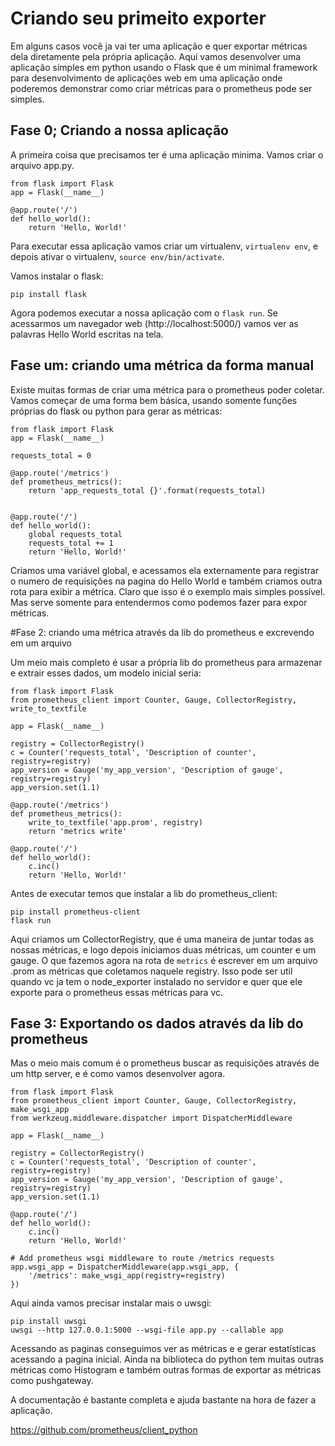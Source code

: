 # Criando seu primeito exporter

Em alguns casos você ja vai ter uma aplicação e quer exportar métricas dela diretamente pela própria aplicação. Aqui vamos desenvolver uma aplicação simples em python usando o Flask que é um minimal framework para desenvolvimento de aplicações web em uma aplicação onde poderemos demonstrar como criar métricas para o prometheus pode ser simples.

## Fase 0; Criando a nossa aplicação

A primeira coisa que precisamos ter é uma aplicação minima. Vamos criar o arquivo app.py.

```
from flask import Flask
app = Flask(__name__)

@app.route('/')
def hello_world():
    return 'Hello, World!'
```

Para executar essa aplicação vamos criar um virtualenv, `virtualenv env`, e depois ativar o virtualenv, `source env/bin/activate`.

Vamos instalar o flask:

```
pip install flask
```

Agora podemos executar a nossa aplicação com o `flask run`. Se acessarmos um navegador web (http://localhost:5000/) vamos ver as palavras Hello World escritas na tela.

## Fase um: criando uma métrica da forma manual

Existe muitas formas de criar uma métrica para o prometheus poder coletar. Vamos começar de uma forma bem básica, usando somente funções próprias do flask ou python para gerar as métricas:

```
from flask import Flask
app = Flask(__name__)

requests_total = 0

@app.route('/metrics')
def prometheus_metrics():
    return 'app_requests_total {}'.format(requests_total)


@app.route('/')
def hello_world():
    global requests_total
    requests_total += 1
    return 'Hello, World!'
```

Criamos uma variável global, e acessamos ela externamente para registrar o numero de requisições na pagina do Hello World e também criamos outra rota para exibir a métrica. Claro que isso é o exemplo mais simples possível. Mas serve somente para entendermos como podemos fazer para expor métricas.


#Fase 2: criando uma métrica através da lib do prometheus e excrevendo em um arquivo

Um meio mais completo é usar a própria lib do prometheus para armazenar e extrair esses dados, um modelo inicial seria:

```
from flask import Flask
from prometheus_client import Counter, Gauge, CollectorRegistry, write_to_textfile

app = Flask(__name__)

registry = CollectorRegistry()
c = Counter('requests_total', 'Description of counter', registry=registry)
app_version = Gauge('my_app_version', 'Description of gauge', registry=registry)
app_version.set(1.1)

@app.route('/metrics')
def prometheus_metrics():
    write_to_textfile('app.prom', registry)
    return 'metrics write'

@app.route('/')
def hello_world():
    c.inc()
    return 'Hello, World!'
```

Antes de executar temos que instalar a lib do prometheus_client:

```
pip install prometheus-client
flask run
```

Aqui criamos um CollectorRegistry, que é uma maneira de juntar todas as nossas métricas, e logo depois iniciamos duas métricas, um counter e um gauge. O que fazemos agora na rota de `metrics` é escrever em um arquivo .prom as métricas que coletamos naquele registry. Isso pode ser util quando vc ja tem o node_exporter instalado no servidor e quer que ele exporte para o prometheus essas métricas para vc.

## Fase 3: Exportando os dados através da lib do prometheus

Mas o meio mais comum é o prometheus buscar as requisições através de um http server, e é como vamos desenvolver agora.

```
from flask import Flask
from prometheus_client import Counter, Gauge, CollectorRegistry, make_wsgi_app
from werkzeug.middleware.dispatcher import DispatcherMiddleware

app = Flask(__name__)

registry = CollectorRegistry()
c = Counter('requests_total', 'Description of counter', registry=registry)
app_version = Gauge('my_app_version', 'Description of gauge', registry=registry)
app_version.set(1.1)

@app.route('/')
def hello_world():
    c.inc()
    return 'Hello, World!'

# Add prometheus wsgi middleware to route /metrics requests
app.wsgi_app = DispatcherMiddleware(app.wsgi_app, {
    '/metrics': make_wsgi_app(registry=registry)
})
```

Aqui ainda vamos precisar instalar mais o uwsgi:

```
pip install uwsgi
uwsgi --http 127.0.0.1:5000 --wsgi-file app.py --callable app
````

Acessando as paginas conseguimos ver as métricas e e gerar estatísticas acessando a pagina inicial. Ainda na biblioteca do python tem muitas outras métricas como Histogram e também outras formas de exportar as métricas como pushgateway.

A documentação é bastante completa e ajuda bastante na hora de fazer a aplicação.

https://github.com/prometheus/client_python

